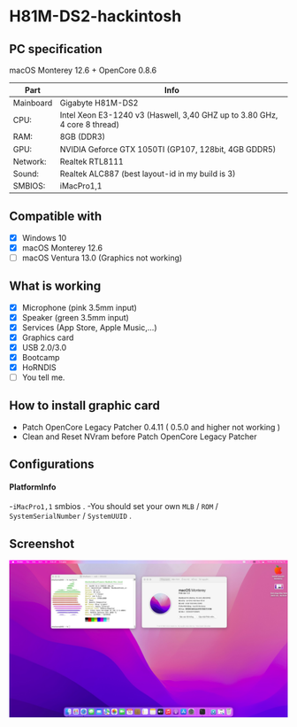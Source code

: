 # H81M-DS2-hackintosh

## PC specification

macOS Monterey 12.6 + OpenCore 0.8.6


| Part  | Info |
| ------------- | ------------- |
| Mainboard | Gigabyte H81M-DS2 |
| CPU:  | Intel Xeon E3-1240 v3 (Haswell, 3,40 GHZ up to 3.80 GHz, 4 core 8 thread)  |
| RAM:  | 8GB (DDR3)  |
| GPU:  | NVIDIA Geforce GTX 1050TI (GP107, 128bit, 4GB GDDR5) |
| Network: | Realtek RTL8111 |
| Sound:  | Realtek ALC887 (best layout-id in my build is 3)  |
| SMBIOS:  | iMacPro1,1  |

## Compatible with

- [x] Windows 10
- [x] macOS Monterey 12.6
- [ ] macOS Ventura 13.0 (Graphics not working)

## What is working

- [x] Microphone (pink 3.5mm input)
- [x] Speaker (green 3.5mm input)
- [x] Services (App Store, Apple Music,...)
- [x] Graphics card
- [x] USB 2.0/3.0
- [x] Bootcamp
- [x] HoRNDIS
- [ ] You tell me.

## How to install graphic card
- Patch OpenCore Legacy Patcher 0.4.11 ( 0.5.0 and higher not working )
- Clean and Reset NVram before Patch OpenCore Legacy Patcher

## Configurations

#### PlatformInfo
-`iMacPro1,1` smbios .
-You should set your own `MLB` / `ROM` / `SystemSerialNumber` / `SystemUUID` .

## Screenshot

![](SS.jpg) 
